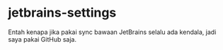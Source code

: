 # jetbrains-settings
Entah kenapa jika pakai sync bawaan JetBrains selalu ada kendala, jadi saya pakai GitHub saja.
